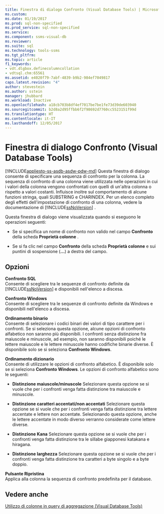 ```yaml
---
title: Finestra di dialogo Confronto (Visual Database Tools) | Microsoft Docs
ms.custom: 
ms.date: 01/19/2017
ms.prod: sql-non-specified
ms.prod_service: sql-non-specified
ms.service: 
ms.component: ssms-visual-db
ms.reviewer: 
ms.suite: sql
ms.technology: tools-ssms
ms.tgt_pltfrm: 
ms.topic: article
f1_keywords:
- vdt.dlgbox.definecolumncollation
- vdtsql.chm:65561
ms.assetid: e4020f79-7abf-4839-b9b2-984ef7049817
caps.latest.revision: "4"
author: stevestein
ms.author: sstein
manager: jhubbard
ms.workload: Inactive
ms.openlocfilehash: a18cb703b8df4ef7017be7be1fe73d39de603940
ms.sourcegitcommit: b2d8a2d95ffbb6f2f98692d7760cc5523151f99d
ms.translationtype: HT
ms.contentlocale: it-IT
ms.lasthandoff: 12/05/2017
---
```

# <a name="collation-dialog-box-visual-database-tools"></a>Finestra di dialogo Confronto (Visual Database Tools)
[!INCLUDE[appliesto-ss-asdb-asdw-pdw-md](../../includes/appliesto-ss-asdb-asdw-pdw-md.md)] Questa finestra di dialogo consente di specificare una sequenza di confronto per la colonna. La sequenza di confronto di una colonna viene utilizzata nelle operazioni in cui i valori della colonna vengono confrontati con quelli di un'altra colonna o rispetto a valori costanti. Influisce inoltre sul comportamento di alcune funzioni stringa, quali SUBSTRING e CHARINDEX. Per un elenco completo degli effetti dell'impostazione di confronto di una colonna, vedere la documentazione di [!INCLUDE[ssNoVersion](../../includes/ssnoversion_md.md)] .  
  
Questa finestra di dialogo viene visualizzata quando si eseguono le operazioni seguenti:  
  
-   Se si specifica un nome di confronto non valido nel campo **Confronto** della scheda **Proprietà colonne** .  
  
-   Se si fa clic nel campo **Confronto** della scheda **Proprietà colonne** e sui puntini di sospensione (**…**) a destra del campo.  
  
## <a name="options"></a>Opzioni  
**Confronto SQL**  
Consente di scegliere tra le sequenze di confronto definite da [!INCLUDE[ssNoVersion](../../includes/ssnoversion_md.md)] e disponibili nell'elenco a discesa.  
  
**Confronto Windows**  
Consente di scegliere tra le sequenze di confronto definite da Windows e disponibili nell'elenco a discesa.  
  
**Ordinamento binario**  
Consente di selezionare i codici binari dei valori di tipo carattere per i confronti. Se si seleziona questa opzione, alcune opzioni di confronto alfabetico non saranno più disponibili. I confronti senza distinzione fra maiuscole e minuscole, ad esempio, non saranno disponibili poiché le lettere maiuscole e le lettere minuscole hanno codifiche binarie diverse. È disponibile solo se si seleziona **Confronto Windows**.  
  
**Ordinamento dizionario**  
Consente di utilizzare le opzioni di confronto alfabetico. È disponibile solo se si seleziona **Confronto Windows**. Le opzioni di confronto alfabetico sono le seguenti:  
  
-   **Distinzione maiuscole/minuscole** Selezionare questa opzione se si vuole che per i confronti venga fatta distinzione tra maiuscole e minuscole.  
  
-   **Distinzione caratteri accentati/non accentati** Selezionare questa opzione se si vuole che per i confronti venga fatta distinzione tra lettere accentate e lettere non accentate. Selezionando questa opzione, anche le lettere accentate in modo diverso verranno considerate come lettere diverse.  
  
-   **Distinzione Kana** Selezionare questa opzione se si vuole che per i confronti venga fatta distinzione tra le sillabe giapponesi katakana e hiragana.  
  
-   **Distinzione larghezza** Selezionare questa opzione se si vuole che per i confronti venga fatta distinzione tra caratteri a byte singolo e a byte doppio.  
  
**Pulsante Ripristina**  
Applica alla colonna la sequenza di confronto predefinita per il database.  
  
## <a name="see-also"></a>Vedere anche  
[Utilizzo di colonne in query di aggregazione &#40;Visual Database Tools&#41;](../../ssms/visual-db-tools/work-with-columns-in-aggregate-queries-visual-database-tools.md)  
  
